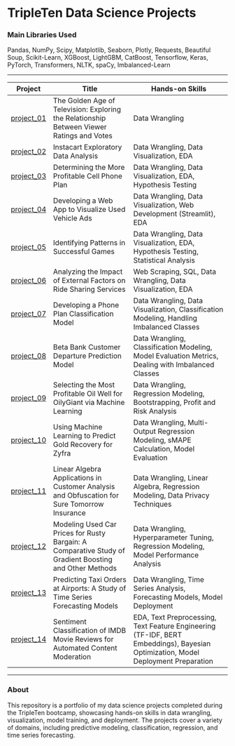 # TripleTen Data Science Projects

### Main Libraries Used
Pandas, NumPy, Scipy, Matplotlib, Seaborn, Plotly, Requests, Beautiful Soup, Scikit-Learn, XGBoost, LightGBM, CatBoost, Tensorflow, Keras, PyTorch, Transformers, NLTK, spaCy, Imbalanced-Learn

---

| Project       | Title                                                                           | Hands-on Skills                                                      |
|---------------|---------------------------------------------------------------------------------|----------------------------------------------------------------------|
| [project_01](./Sprint_1_Project) | The Golden Age of Television: Exploring the Relationship Between Viewer Ratings and Votes | Data Wrangling                                                     |
| [project_02](./Sprint_2_Project) | Instacart Exploratory Data Analysis                                 | Data Wrangling, Data Visualization, EDA                              |
| [project_03](./Sprint_3_Project) | Determining the More Profitable Cell Phone Plan                     | Data Wrangling, Data Visualization, EDA, Hypothesis Testing          |
| [project_04](./Sprint_4_Project) | Developing a Web App to Visualize Used Vehicle Ads                    | Data Wrangling, Data Visualization, Web Development (Streamlit), EDA |
| [project_05](./Sprint_5_Project) | Identifying Patterns in Successful Games                           | Data Wrangling, Data Visualization, EDA, Hypothesis Testing, Statistical Analysis |
| [project_06](./Sprint_6_Project) | Analyzing the Impact of External Factors on Ride Sharing Services   | Web Scraping, SQL, Data Wrangling, Data Visualization, EDA          |
| [project_07](./Sprint_7_Project) | Developing a Phone Plan Classification Model                       | Data Wrangling, Data Visualization, Classification Modeling, Handling Imbalanced Classes |
| [project_08](./Sprint_8_Project) | Beta Bank Customer Departure Prediction Model                      | Data Wrangling, Classification Modeling, Model Evaluation Metrics, Dealing with Imbalanced Classes |
| [project_09](./Sprint_9_Project) | Selecting the Most Profitable Oil Well for OilyGiant via Machine Learning | Data Wrangling, Regression Modeling, Bootstrapping, Profit and Risk Analysis |
| [project_10](./Sprint_10_Project) | Using Machine Learning to Predict Gold Recovery for Zyfra         | Data Wrangling, Multi-Output Regression Modeling, sMAPE Calculation, Model Evaluation |
| [project_11](./Sprint_11_Project) | Linear Algebra Applications in Customer Analysis and Obfuscation for Sure Tomorrow Insurance | Data Wrangling, Linear Algebra, Regression Modeling, Data Privacy Techniques |
| [project_12](./Sprint_12_Project) | Modeling Used Car Prices for Rusty Bargain: A Comparative Study of Gradient Boosting and Other Methods | Data Wrangling, Hyperparameter Tuning, Regression Modeling, Model Performance Analysis |
| [project_13](./Sprint_13_Project) | Predicting Taxi Orders at Airports: A Study of Time Series Forecasting Models | Data Wrangling, Time Series Analysis, Forecasting Models, Model Deployment |
| [project_14](./Sprint_14_Project) | Sentiment Classification of IMDB Movie Reviews for Automated Content Moderation | EDA, Text Preprocessing, Text Feature Engineering (TF-IDF, BERT Embeddings), Bayesian Optimization, Model Deployment Preparation |

---

### About
This repository is a portfolio of my data science projects completed during the TripleTen bootcamp, showcasing hands-on skills in data wrangling, visualization, model training, and deployment. 
The projects cover a variety of domains, including predictive modeling, classification, regression, and time series forecasting.

